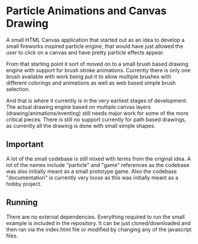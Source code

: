 # Particle Animations and Canvas Drawing
A small HTML Canvas application that started out as an idea to develop 
a small fireworks inspired particle engine, that would have just allowed
the user to click on a canvas and have pretty particle effects appear.

From that starting point it sort of moved on to a small brush based drawing 
engine with support for brush stroke animations. Currently there is only one brush available
with work being put it to allow multiple brushes with different colorings and animations as well as web based
simple brush selection.

And that is where it currently is in the very earliest stages of development. The actual drawing engine
based on multiple canvas layers (drawing/animations/eventing) still needs major work for some of the more critical pieces. There is still no support currently for path based drawings, as currently all the drawing is done with small simple shapes.

## Important
A lot of the small codebase is still mixed with terms from the original idea. A lot of the names include
"particle" and "game" references as the codebase was also initially meant as a small prototype game. Also the codebase "documentation" is currently very loose as this was initially meant as a hobby project.

## Running
There are no external dependencies. Everything required to run the small example is included in the repository. It can be just cloned/downloaded and then ran via the index.html file or modified by changing any of the javascript files.

